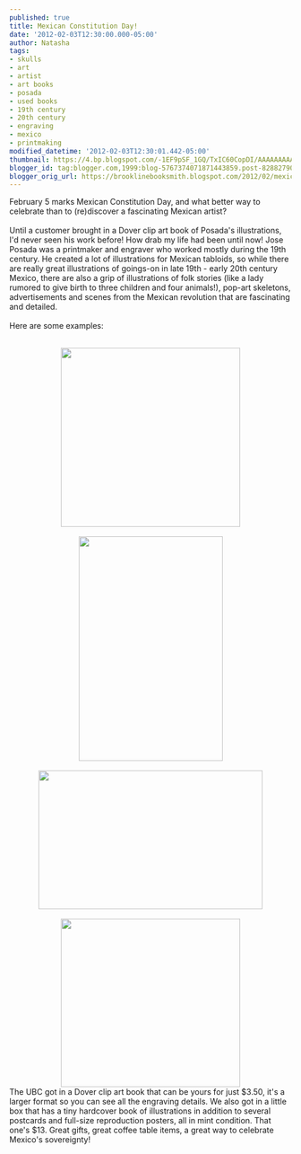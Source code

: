 ```yaml
---
published: true
title: Mexican Constitution Day!
date: '2012-02-03T12:30:00.000-05:00'
author: Natasha
tags:
- skulls
- art
- artist
- art books
- posada
- used books
- 19th century
- 20th century
- engraving
- mexico
- printmaking
modified_datetime: '2012-02-03T12:30:01.442-05:00'
thumbnail: https://4.bp.blogspot.com/-1EF9pSF_1GQ/TxIC60CopDI/AAAAAAAAARk/P73ZaF8ojUk/s72-c/posada3.JPG
blogger_id: tag:blogger.com,1999:blog-5767374071871443859.post-828827902884924226
blogger_orig_url: https://brooklinebooksmith.blogspot.com/2012/02/mexican-constitution-day.html
---
```


February 5 marks Mexican Constitution Day, and what better way to celebrate than to (re)discover a fascinating Mexican artist?<br /><br />Until a customer brought in a Dover clip art book of Posada's illustrations, I'd never seen his work before! How drab my life had been until now! Jose Posada was a printmaker and engraver who worked mostly during the 19th century. He created a lot of illustrations for Mexican tabloids, so while there are really great illustrations of goings-on&nbsp;in late 19th - early 20th century Mexico, there are also a grip of illustrations of folk stories (like a lady rumored to give birth to three children and four animals!), pop-art skeletons, advertisements and scenes from the Mexican revolution that are fascinating and detailed.<br /><br />Here are some examples:<br /><br /><div class="separator" style="clear: both; text-align: center;"><a href="https://4.bp.blogspot.com/-1EF9pSF_1GQ/TxIC60CopDI/AAAAAAAAARk/P73ZaF8ojUk/s1600/posada3.JPG" imageanchor="1" style="margin-left: 1em; margin-right: 1em;"><img border="0" height="319" src="https://4.bp.blogspot.com/-1EF9pSF_1GQ/TxIC60CopDI/AAAAAAAAARk/P73ZaF8ojUk/s320/posada3.JPG" width="320" /></a></div><br /><div class="separator" style="clear: both; text-align: center;"><a href="https://4.bp.blogspot.com/-EEiYfHqcPXc/TxIC7LARZuI/AAAAAAAAARs/UF2E28imEog/s1600/posada4.jpg" imageanchor="1" style="margin-left: 1em; margin-right: 1em;"><img border="0" height="400" src="https://4.bp.blogspot.com/-EEiYfHqcPXc/TxIC7LARZuI/AAAAAAAAARs/UF2E28imEog/s400/posada4.jpg" width="257" /></a></div><br /><div class="separator" style="clear: both; text-align: center;"><a href="https://2.bp.blogspot.com/-yC8OLVOX5SM/TxIC7ix7j-I/AAAAAAAAAR0/mo4nMdqaa-U/s1600/posada1.jpg" imageanchor="1" style="margin-left: 1em; margin-right: 1em;"><img border="0" height="247" src="https://2.bp.blogspot.com/-yC8OLVOX5SM/TxIC7ix7j-I/AAAAAAAAAR0/mo4nMdqaa-U/s400/posada1.jpg" width="400" /></a></div><br /><div class="separator" style="clear: both; text-align: center;"><a href="https://3.bp.blogspot.com/-GpQ37GC7G1g/TxIC7-220GI/AAAAAAAAAR8/f-ER2FZ3Yh0/s1600/posada2.jpg" imageanchor="1" style="margin-left: 1em; margin-right: 1em;"><img border="0" height="300" src="https://3.bp.blogspot.com/-GpQ37GC7G1g/TxIC7-220GI/AAAAAAAAAR8/f-ER2FZ3Yh0/s320/posada2.jpg" width="320" /></a></div>The UBC got in a Dover clip art book that can be yours for just $3.50, it's a larger format so you can see all the engraving details. We also got in a little box that has a tiny hardcover book of illustrations in addition to several postcards and full-size reproduction posters, all in mint condition. That one's $13. Great gifts, great coffee table items, a great way to celebrate Mexico's sovereignty!